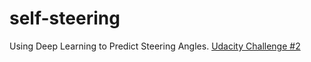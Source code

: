 # self-steering
Using Deep Learning to Predict Steering Angles. [Udacity Challenge #2](https://medium.com/udacity/challenge-2-using-deep-learning-to-predict-steering-angles-f42004a36ff3)
